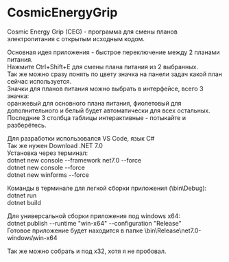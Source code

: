# CosmicEnergyGrip
Cosmic Energy Grip (CEG) - программа для смены планов электропитания с открытым исходным кодом.  

Основная идея приложения - быстрое переключение между 2 планами питания.  
Нажмите Ctrl+Shift+E для смены плана питания из 2 выбранных.  
Так же можно сразу понять по цвету значка на панели задач какой план сейчас используется.  
Значки для планов питания можно выбрать в интерфейсе, всего 3 значка:  
оранжевый для основного плана питания, фиолетовый для дополнительного и белый будет автоматически для всех остальных.  
Последние 3 столбца таблицы интерактивные - потыкайте и разберётесь.  


Для разработки использовался VS Code, язык C#  
Так же нужен Download .NET 7.0  
Установка через терминал:  
dotnet new console --framework net7.0 --force  
dotnet new console --force  
dotnet new winforms --force  

Команды в терминале для легкой сборки приложения (\bin\Debug): 
dotnet run  
dotnet build  

Для универсальной сборки приложения под windows x64:  
dotnet publish --runtime "win-x64" --configuration "Release"  
Готовое приложение будет находится в папке \bin\Release\net7.0-windows\win-x64  

Так же можно собрать и под х32, хотя я не пробовал.
